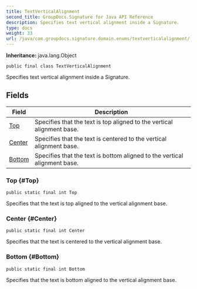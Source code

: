 ```yaml
---
title: TextVerticalAlignment
second_title: GroupDocs.Signature for Java API Reference
description: Specifies text vertical alignment inside a Signature.
type: docs
weight: 33
url: /java/com.groupdocs.signature.domain.enums/textverticalalignment/
---
```

**Inheritance:**
java.lang.Object
```
public final class TextVerticalAlignment
```

Specifies text vertical alignment inside a Signature.
## Fields

| Field | Description |
| --- | --- |
| [Top](#Top) | Specifies that the text is top aligned to the vertical alignment base. |
| [Center](#Center) | Specifies that the text is centered to the vertical alignment base. |
| [Bottom](#Bottom) | Specifies that the text is bottom aligned to the vertical alignment base. |
### Top {#Top}
```
public static final int Top
```


Specifies that the text is top aligned to the vertical alignment base.

### Center {#Center}
```
public static final int Center
```


Specifies that the text is centered to the vertical alignment base.

### Bottom {#Bottom}
```
public static final int Bottom
```


Specifies that the text is bottom aligned to the vertical alignment base.

